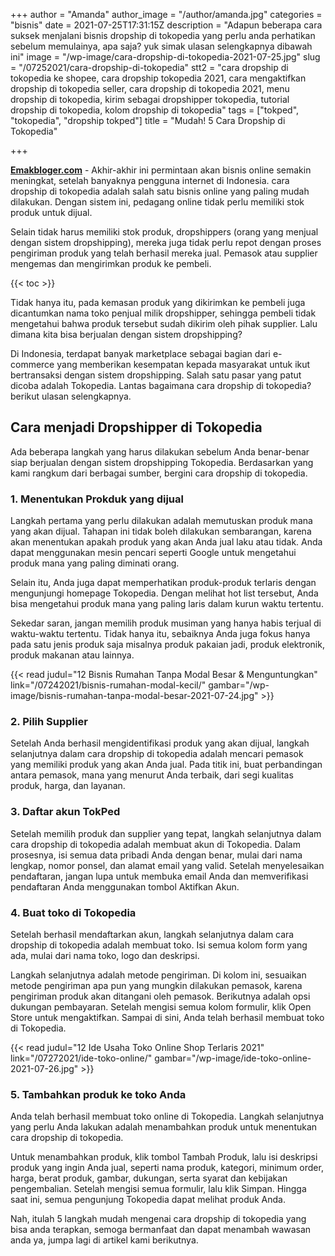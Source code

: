 +++
author = "Amanda"
author_image = "/author/amanda.jpg"
categories = "bisnis"
date = 2021-07-25T17:31:15Z
description = "Adapun beberapa cara suksek menjalani bisnis dropship di tokopedia yang perlu anda perhatikan sebelum memulainya, apa saja? yuk simak ulasan selengkapnya dibawah ini"
image = "/wp-image/cara-dropship-di-tokopedia-2021-07-25.jpg"
slug = "/07252021/cara-dropship-di-tokopedia"
stt2 = "cara dropship di tokopedia ke shopee, cara dropship tokopedia 2021, cara mengaktifkan dropship di tokopedia seller, cara dropship di tokopedia 2021, menu dropship di tokopedia, kirim sebagai dropshipper tokopedia, tutorial dropship di tokopedia, kolom dropship di tokopedia"
tags = ["tokped", "tokopedia", "dropship tokped"]
title = "Mudah! 5 Cara Dropship di Tokopedia"

+++

[**Emakbloger.com**](/) - Akhir-akhir ini permintaan akan bisnis online semakin meningkat, setelah banyaknya pengguna internet di Indonesia. cara dropship di tokopedia adalah salah satu bisnis online yang paling mudah dilakukan. Dengan sistem ini, pedagang online tidak perlu memiliki stok produk untuk dijual.

Selain tidak harus memiliki stok produk, dropshippers (orang yang menjual dengan sistem dropshipping), mereka juga tidak perlu repot dengan proses pengiriman produk yang telah berhasil mereka jual. Pemasok atau supplier mengemas dan mengirimkan produk ke pembeli.

{{< toc >}}

Tidak hanya itu, pada kemasan produk yang dikirimkan ke pembeli juga dicantumkan nama toko penjual milik dropshipper, sehingga pembeli tidak mengetahui bahwa produk tersebut sudah dikirim oleh pihak supplier. Lalu dimana kita bisa berjualan dengan sistem dropshipping?

Di Indonesia, terdapat banyak marketplace sebagai bagian dari e-commerce yang memberikan kesempatan kepada masyarakat untuk ikut bertransaksi dengan sistem dropshipping. Salah satu pasar yang patut dicoba adalah Tokopedia. Lantas bagaimana cara dropship di tokopedia? berikut ulasan selengkapnya.

## Cara menjadi Dropshipper di Tokopedia

Ada beberapa langkah yang harus dilakukan sebelum Anda benar-benar siap berjualan dengan sistem dropshipping Tokopedia. Berdasarkan yang kami rangkum dari berbagai sumber, bergini cara dropship di tokopedia.

### 1. Menentukan Prokduk yang dijual

Langkah pertama yang perlu dilakukan adalah memutuskan produk mana yang akan dijual. Tahapan ini tidak boleh dilakukan sembarangan, karena akan menentukan apakah produk yang akan Anda jual laku atau tidak. Anda dapat menggunakan mesin pencari seperti Google untuk mengetahui produk mana yang paling diminati orang.

Selain itu, Anda juga dapat memperhatikan produk-produk terlaris dengan mengunjungi homepage Tokopedia. Dengan melihat hot list tersebut, Anda bisa mengetahui produk mana yang paling laris dalam kurun waktu tertentu.

Sekedar saran, jangan memilih produk musiman yang hanya habis terjual di waktu-waktu tertentu. Tidak hanya itu, sebaiknya Anda juga fokus hanya pada satu jenis produk saja misalnya produk pakaian jadi, produk elektronik, produk makanan atau lainnya.

{{< read judul="12 Bisnis Rumahan Tanpa Modal Besar & Menguntungkan" link="/07242021/bisnis-rumahan-modal-kecil/" gambar="/wp-image/bisnis-rumahan-tanpa-modal-besar-2021-07-24.jpg" >}}

### 2. Pilih Supplier

Setelah Anda berhasil mengidentifikasi produk yang akan dijual, langkah selanjutnya dalam cara dropship di tokopedia adalah mencari pemasok yang memiliki produk yang akan Anda jual. Pada titik ini, buat perbandingan antara pemasok, mana yang menurut Anda terbaik, dari segi kualitas produk, harga, dan layanan.

### 3. Daftar akun TokPed

Setelah memilih produk dan supplier yang tepat, langkah selanjutnya dalam cara dropship di tokopedia adalah membuat akun di Tokopedia. Dalam prosesnya, isi semua data pribadi Anda dengan benar, mulai dari nama lengkap, nomor ponsel, dan alamat email yang valid. Setelah menyelesaikan pendaftaran, jangan lupa untuk membuka email Anda dan memverifikasi pendaftaran Anda menggunakan tombol Aktifkan Akun.

### 4. Buat toko di Tokopedia

Setelah berhasil mendaftarkan akun, langkah selanjutnya dalam cara dropship di tokopedia adalah membuat toko. Isi semua kolom form yang ada, mulai dari nama toko, logo dan deskripsi.

Langkah selanjutnya adalah metode pengiriman. Di kolom ini, sesuaikan metode pengiriman apa pun yang mungkin dilakukan pemasok, karena pengiriman produk akan ditangani oleh pemasok. Berikutnya adalah opsi dukungan pembayaran. Setelah mengisi semua kolom formulir, klik Open Store untuk mengaktifkan. Sampai di sini, Anda telah berhasil membuat toko di Tokopedia.

{{< read judul="12 Ide Usaha Toko Online Shop Terlaris 2021" link="/07272021/ide-toko-online/" gambar="/wp-image/ide-toko-online-2021-07-26.jpg" >}}

### 5. Tambahkan produk ke toko Anda

Anda telah berhasil membuat toko online di Tokopedia. Langkah selanjutnya yang perlu Anda lakukan adalah menambahkan produk untuk menentukan cara dropship di tokopedia.

Untuk menambahkan produk, klik tombol Tambah Produk, lalu isi deskripsi produk yang ingin Anda jual, seperti nama produk, kategori, minimum order, harga, berat produk, gambar, dukungan, serta syarat dan kebijakan pengembalian. Setelah mengisi semua formulir, lalu klik Simpan. Hingga saat ini, semua pengunjung Tokopedia dapat melihat produk Anda.

Nah, itulah 5 langkah mudah mengenai cara dropship di tokopedia yang bisa anda terapkan, semoga bermanfaat dan dapat menambah wawasan anda ya, jumpa lagi di artikel kami berikutnya.

